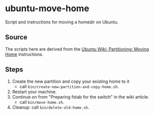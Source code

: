 # ubuntu-move-home
Script and instructions for moving a homedir on Ubuntu.

## Source

The scripts here are derived from the
[Ubuntu Wiki: Partitioning: Moving Home](https://help.ubuntu.com/community/Partitioning/Home/Moving)
instructions.

## Steps

1. Create the new partition and copy your existing home to it
   * call `bin/create-new-partition-and-copy-home.sh`.
3. Restart your machine.
4. Continue on from "Preparing fstab for the switch" in the wiki article.
   * call `bin/move-home.sh`.
5. Cleanup: call `bin/delete-old-home.sh`.
